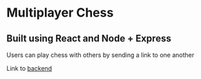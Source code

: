 # Multiplayer Chess

## Built using React and Node + Express

Users can play chess with others by sending a link to one another

Link to [backend](https://github.com/HarjotG/chess-server)
